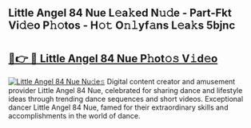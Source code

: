 ## Little Angel 84 Nue L𝚎a𝚔ed N𝚞𝚍e - Part-Fkt Vi𝚍𝚎o P𝚑𝚘tos - H𝚘𝚝 O𝚗𝚕yf𝚊ns L𝚎a𝚔s 5bjnc

# <h2><a href="http://kf6st4b.oniu.top/?m=Little+Angel+84+Nue">🔗👉 🔴 Little Angel 84 Nue P𝚑ot𝚘𝚜 V𝚒d𝚎o</a></h2>

[![Little Angel 84 Nue Nu𝚍e𝚜](https://i.imgur.com/0qMVB7G.gif)](http://kf6st4b.oniu.top/?m=Little+Angel+84+Nue)
Digital content creator and amusement provider Little Angel 84 Nue, celebrated for sharing dance and lifestyle ideas through trending dance sequences and short videos. Exceptional dancer Little Angel 84 Nue, famed for their extraordinary skills and accomplishments in the world of dance.  
